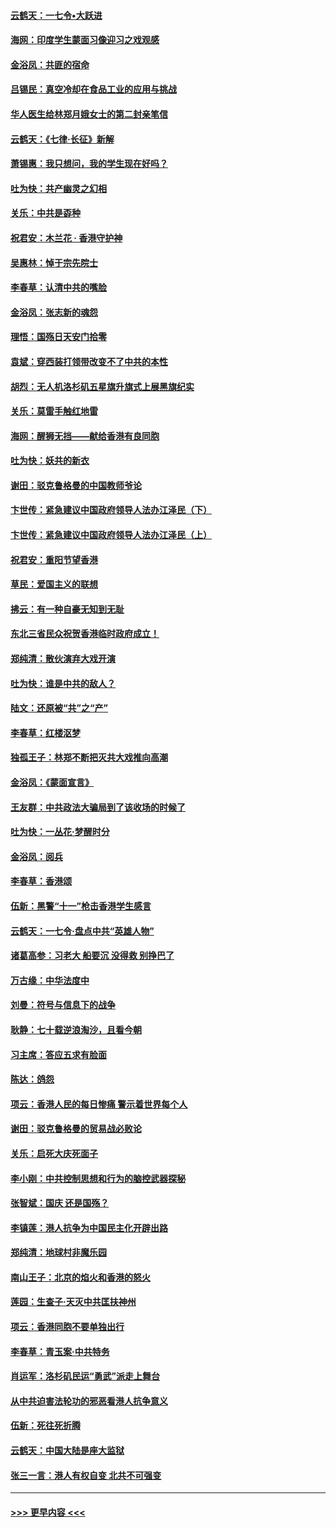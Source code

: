 #### [云鹤天：一七令•大跃进](../pages/nsc993/n11590699.md?t=10152044) 
#### [海网：印度学生蒙面习像迎习之戏观感](../pages/nsc993/n11590675.md?t=10152044) 
#### [金浴凤：共匪的宿命](../pages/nsc993/n11586383.md?t=10152044) 
#### [吕锡民：真空冷却在食品工业的应用与挑战](../pages/nsc993/n11585819.md?t=10152044) 
#### [华人医生给林郑月娥女士的第二封亲笔信](../pages/nsc993/n11585124.md?t=10152044) 
#### [云鹤天：《七律·长征》新解](../pages/nsc993/n11584578.md?t=10152044) 
#### [萧锡惠：我只想问，我的学生现在好吗？](../pages/nsc993/n11583828.md?t=10152044) 
#### [吐为快：共产幽灵之幻相](../pages/nsc993/n11583224.md?t=10152044) 
#### [关乐：中共是孬种](../pages/nsc993/n11582099.md?t=10152044) 
#### [祝君安：木兰花 · 香港守护神](../pages/nsc993/n11581782.md?t=10152044) 
#### [吴惠林：悼于宗先院士](../pages/nsc993/n11580283.md?t=10152044) 
#### [李春草：认清中共的嘴脸](../pages/nsc993/n11579954.md?t=10152044) 
#### [金浴凤：张志新的魂怨](../pages/nsc993/n11579913.md?t=10152044) 
#### [理悟：国殇日天安门拾零](../pages/nsc993/n11579843.md?t=10152044) 
#### [袁斌：穿西装打领带改变不了中共的本性](../pages/nsc993/n11579814.md?t=10152044) 
#### [胡烈：无人机洛杉矶五星旗升旗式上展黑旗纪实](../pages/nsc993/n11579322.md?t=10152044) 
#### [关乐：莫雷手触红地雷](../pages/nsc993/n11577862.md?t=10152044) 
#### [海网：醒狮无挡——献给香港有良同胞](../pages/nsc993/n11577835.md?t=10152044) 
#### [吐为快：妖共的新衣](../pages/nsc993/n11577575.md?t=10152044) 
#### [谢田：驳克鲁格曼的中国教师爷论](../pages/nsc993/n11575034.md?t=10152044) 
#### [卞世传：紧急建议中国政府领导人法办江泽民（下）](../pages/nsc993/n11573390.md?t=10152044) 
#### [卞世传：紧急建议中国政府领导人法办江泽民（上）](../pages/nsc993/n11573208.md?t=10152044) 
#### [祝君安：重阳节望香港](../pages/nsc993/n11573190.md?t=10152044) 
#### [草民：爱国主义的联想](../pages/nsc993/n11572333.md?t=10152044) 
#### [拂云：有一种自豪无知到无耻](../pages/nsc993/n11572006.md?t=10152044) 
#### [东北三省民众祝贺香港临时政府成立！](../pages/nsc993/n11571215.md?t=10152044) 
#### [郑纯清：散伙演弃大戏开演](../pages/nsc993/n11570826.md?t=10152044) 
#### [吐为快：谁是中共的敌人？](../pages/nsc993/n11570817.md?t=10152044) 
#### [陆文：还原被“共”之“产”](../pages/nsc993/n11570798.md?t=10152044) 
#### [李春草：红楼沤梦](../pages/nsc993/n11569673.md?t=10152044) 
#### [独孤王子：林郑不断把灭共大戏推向高潮](../pages/nsc993/n11569381.md?t=10152044) 
#### [金浴凤：《蒙面宣言》](../pages/nsc993/n11569368.md?t=10152044) 
#### [王友群：中共政法大骗局到了该收场的时候了](../pages/nsc993/n11568940.md?t=10152044) 
#### [吐为快：一丛花‧梦醒时分](../pages/nsc993/n11567491.md?t=10152044) 
#### [金浴凤：阅兵](../pages/nsc993/n11567454.md?t=10152044) 
#### [李春草：香港颂](../pages/nsc993/n11567444.md?t=10152044) 
#### [伍新：黑警“十一”枪击香港学生感言](../pages/nsc993/n11567426.md?t=10152044) 
#### [云鹤天：一七令‧盘点中共“英雄人物”](../pages/nsc993/n11567091.md?t=10152044) 
#### [诸葛高参：习老大 船要沉 没得救 别挣巴了](../pages/nsc993/n11566976.md?t=10152044) 
#### [万古缘：中华法度中](../pages/nsc993/n11566726.md?t=10152044) 
#### [刘曼：符号与信息下的战争](../pages/nsc993/n11564655.md?t=10152044) 
#### [耿静：七十载逆浪淘沙，且看今朝](../pages/nsc993/n11564520.md?t=10152044) 
#### [习主席：答应五求有脸面](../pages/nsc993/n11563953.md?t=10152044) 
#### [陈达：鸽怨](../pages/nsc993/n11561879.md?t=10152044) 
#### [项云：香港人民的每日惨痛  警示着世界每个人](../pages/nsc993/n11559273.md?t=10152044) 
#### [谢田：驳克鲁格曼的贸易战必败论](../pages/nsc993/n11555840.md?t=10152044) 
#### [关乐：启死大庆死面子](../pages/nsc993/n11556823.md?t=10152044) 
#### [李小刚：中共控制思想和行为的脑控武器探秘](../pages/nsc993/n11556776.md?t=10152044) 
#### [张智斌：国庆  还是国殇？](../pages/nsc993/n11556617.md?t=10152044) 
#### [李镇莲：港人抗争为中国民主化开辟出路](../pages/nsc993/n11556570.md?t=10152044) 
#### [郑纯清：地球村非魔乐园](../pages/nsc993/n11555415.md?t=10152044) 
#### [南山王子：北京的焰火和香港的怒火](../pages/nsc993/n11555318.md?t=10152044) 
#### [莲园：生查子·天灭中共匡扶神州](../pages/nsc993/n11555302.md?t=10152044) 
#### [项云：香港同胞不要单独出行](../pages/nsc993/n11555276.md?t=10152044) 
#### [李春草：青玉案‧中共特务](../pages/nsc993/n11552356.md?t=10152044) 
#### [肖运军：洛杉矶民运“勇武”派走上舞台](../pages/nsc993/n11551595.md?t=10152044) 
#### [从中共迫害法轮功的邪恶看港人抗争意义](../pages/nsc993/n11540858.md?t=10152044) 
#### [伍新：死往死折腾](../pages/nsc993/n11550174.md?t=10152044) 
#### [云鹤天：中国大陆是座大监狱](../pages/nsc993/n11550155.md?t=10152044) 
#### [张三一言：港人有权自变 北共不可强变](../pages/nsc993/n11550132.md?t=10152044) 

----
#### [ >>> 更早内容 <<< ](../indexes/nsc993-earlier.md)
